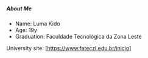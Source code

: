 ##### About Me
- Name: Luma Kido
- Age: 19y
- Graduation: Faculdade Tecnológica da Zona Leste

University site: [https://www.fateczl.edu.br/inicio]